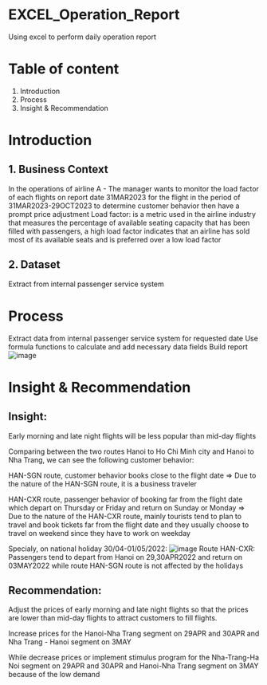 # EXCEL_Operation_Report
Using excel to perform daily operation report
# Table of content
1. Introduction
2. Process
3. Insight & Recommendation
# Introduction
## 1. Business Context
In the operations of airline A - The manager wants to monitor the load factor of each flights on report date 31MAR2023 for the flight in the period of 31MAR2023-29OCT2023 to determine customer behavior then have a prompt price adjustment
Load factor: is a metric used in the airline industry that measures the percentage of available seating capacity that has been filled with passengers, a high load factor indicates that an
airline has sold most of its available seats and is preferred over a low load factor
## 2. Dataset
Extract from internal passenger service system
# Process
Extract data from internal passenger service system for requested date
Use formula functions to calculate and add necessary data fields
Build report
![image](https://github.com/linh280999/EXCEL_Operation_Report/assets/144362005/97c94d08-1cf4-48b7-84de-9f2f28c83afc)
# Insight & Recommendation
## Insight:
Early morning and late night flights will be less popular than mid-day flights

Comparing between the two routes Hanoi to Ho Chi Minh city and Hanoi to Nha Trang, we can see the following customer behavior:

HAN-SGN route, customer behavior books close to the flight date => Due to the nature of the HAN-SGN route, it is a business traveler

HAN-CXR route, passenger behavior of booking far from the flight date which depart on Thursday or Friday and return on Sunday or Monday  => Due to the nature of the HAN-CXR route, mainly tourists tend to plan to travel and book tickets far from the flight date and they usually choose to travel on weekend since they have to work on weekday

Specialy, on national holiday 30/04-01/05/2022:
![image](https://github.com/linh280999/EXCEL_Operation_Report/assets/144362005/3f666755-a01a-4fa5-b067-4987f7bfefe9)
Route HAN-CXR: Passengers tend to depart from Hanoi on 29,30APR2022 and return on 03MAY2022 while route HAN-SGN route is not affected by the holidays
## Recommendation:
Adjust the prices of early morning and late night flights so that the prices are lower than mid-day flights to attract customers to fill flights.

Increase prices for the Hanoi-Nha Trang segment on 29APR and 30APR and Nha Trang - Hanoi segment on 3MAY

While decrease prices or implement stimulus program for the Nha-Trang-Ha Noi segment on 29APR and 30APR and Hanoi-Nha Trang segment on 3MAY because of the low demand
